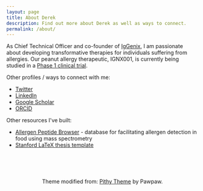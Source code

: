 ```yaml
---
layout: page
title: About Derek
description: Find out more about Derek as well as ways to connect.
permalink: /about/
---
```


<p>As Chief Technical Officer and co-founder of <a href="https://iggenix.com" target="_blank">IgGenix</a>, I am passionate about developing transformative therapies for individuals suffering from allergies. Our peanut allergy therapeutic, IGNX001, is currently being studied in a <a href="/2024/08/22/accelerate-website.html">Phase 1 clinical trial</a>.</p>

Other profiles / ways to connect with me:

<ul>
  <li><a href="https://twitter.com/DerekCroote" target="_blank">Twitter</a></li>
  <li><a href="https://www.linkedin.com/in/dcroote" target="_blank">LinkedIn</a></li>
  <li><a href="https://scholar.google.com/citations?user=PevRGmgAAAAJ&hl=en" target="_blank">Google Scholar</a></li>
  <li><a href="https://orcid.org/0000-0003-4907-1865" target="_blank">ORCID</a></li>
</ul>

Other resources I've built:

<ul>
  <li><a href="https://www.allergenpeptidebrowser.org/" target="_blank">Allergen Peptide Browser</a> - database for facilitating allergen detection in food using mass spectrometry</li>
  <li><a href="https://github.com/dcroote/stanford-thesis-example/" target="_blank">Stanford LaTeX thesis template</a></li>
</ul>

<br />
<br />
<br />
<p style="text-align:center">
  Theme modified from: <a href="https://github.com/smallmuou/Jekyll-Pithy" target="_blank">Pithy Theme</a> by Pawpaw.
</p>
